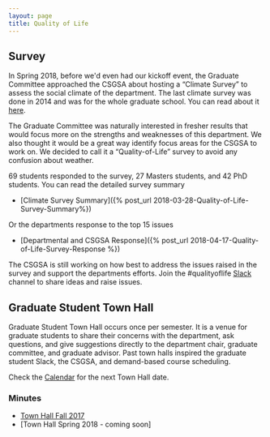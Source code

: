 ```yaml
---
layout: page
title: Quality of Life
---
```


## Survey
 
In Spring 2018, before we'd even had our kickoff event, the Graduate Committee approached the CSGSA about hosting a “Climate Survey” to assess the social climate of the department. The last climate survey was done in 2014 and was for the whole graduate school. You can read about it [here](https://www.colorado.edu/oda/institutional-research/surveys/social-climate-surveys/graduate-student-social-climate-survey). 

The Graduate Committee was naturally interested in fresher results that would focus more on the strengths and weaknesses of this department.  We also thought it would be a great way identify focus areas for the CSGSA to work on.  We decided to call it a “Quality-of-Life” survey to avoid any confusion about weather.

69 students responded to the survey, 27 Masters students, and 42 PhD students. You can read the detailed survey summary 

- [Climate Survey Summary]({% post_url 2018-03-28-Quality-of-Life-Survey-Summary%})

Or the departments response to the top 15 issues

- [Departmental and CSGSA Response]({% post_url 2018-04-17-Quality-of-Life-Survey-Response %})

The CSGSA is still working on how best to address the issues raised in the survey and support the departments efforts. Join the #qualityoflife [Slack](https://boulder-cs-grads.slack.com/) channel to share ideas and raise issues.

## Graduate Student Town Hall

Graduate Student Town Hall occurs once per semester. It is a venue for graduate students to share their concerns with the department, ask questions, and give suggestions directly to the department chair, graduate committee, and graduate advisor. Past town halls inspired the graduate student Slack, the CSGSA, and demand-based course scheduling.

Check the [Calendar](calendar.bouldercsgrads.org) for the next Town Hall date.

### Minutes 

- [Town Hall Fall 2017](2018/04/09/Graduate-Student-Town-Hall-2017-Summary-and-Outcomes.html)
- [Town Hall Spring 2018 - coming soon]